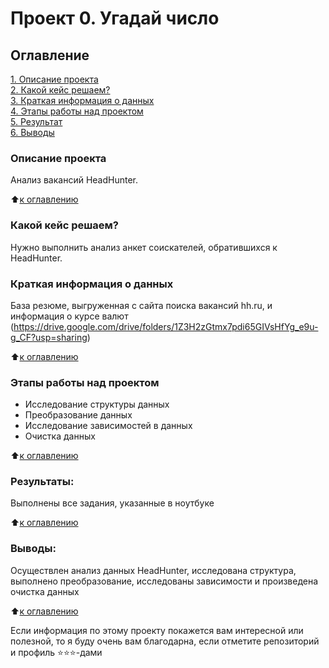 # Проект 0. Угадай число

## Оглавление  
[1. Описание проекта](https://github.com/ValeriaKor/sf_data_science/tree/main/project_1/README.md#Описание-проекта)  
[2. Какой кейс решаем?](https://github.com/ValeriaKor/sf_data_science/tree/main/project_1/README.md#Какой-кейс-решаем)  
[3. Краткая информация о данных](https://github.com/ValeriaKor/sf_data_science/tree/main/project_1/README.md#Краткая-информация-о-данных)  
[4. Этапы работы над проектом](https://github.com/ValeriaKor/sf_data_science/tree/main/project_1/README.md#Этапы-работы-над-проектом)  
[5. Результат](https://github.com/ValeriaKor/sf_data_science/tree/main/project_1/README.md#Результат)    
[6. Выводы](https://github.com/ValeriaKor/sf_data_science/tree/main/project_1/README.md#Выводы) 

### Описание проекта    
Анализ вакансий HeadHunter.

:arrow_up:[к оглавлению](https://github.com/ValeriaKor/sf_data_science/tree/main/project_1/README.md#Оглавление)


### Какой кейс решаем?    
Нужно выполнить анализ анкет соискателей, обратившихся к HeadHunter.


### Краткая информация о данных
База резюме, выгруженная с сайта поиска вакансий hh.ru, и информация о курсе валют (https://drive.google.com/drive/folders/1Z3H2zGtmx7pdi65GIVsHfYg_e9u-g_CF?usp=sharing) 
  
:arrow_up:[к оглавлению](https://github.com/ValeriaKor/sf_data_science/tree/main/project_1/README.md#Оглавление)


### Этапы работы над проектом
- Исследование структуры данных 
- Преобразование данных
- Исследование зависимостей в данных
- Очистка данных

:arrow_up:[к оглавлению](https://github.com/ValeriaKor/sf_data_science/tree/main/project_1/README.md#Оглавление)


### Результаты:  
Выполнены все задания, указанные в ноутбуке

:arrow_up:[к оглавлению](https://github.com/ValeriaKor/sf_data_science/tree/main/project_1/README.md#Оглавление)


### Выводы:  
Осуществлен анализ данных HeadHunter, исследована структура, выполнено преобразование, исследованы зависимости и произведена очистка данных

:arrow_up:[к оглавлению](https://github.com/ValeriaKor/sf_data_science/tree/main/project_1/README.md#Оглавление)


Если информация по этому проекту покажется вам интересной или полезной, то я буду очень вам благодарна, если отметите репозиторий и профиль ⭐️⭐️⭐️-дами